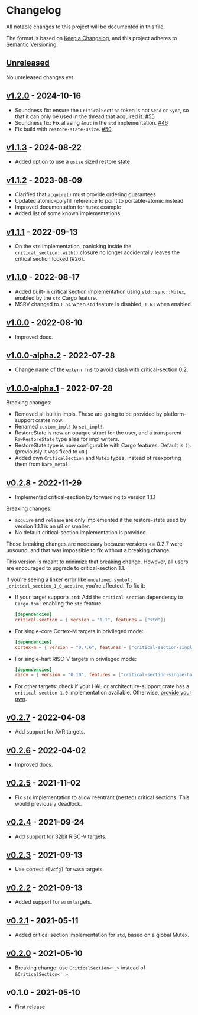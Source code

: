 # Changelog

All notable changes to this project will be documented in this file.

The format is based on [Keep a Changelog](https://keepachangelog.com/en/1.0.0/),
and this project adheres to [Semantic Versioning](https://semver.org/spec/v2.0.0.html).

## [Unreleased]

No unreleased changes yet

## [v1.2.0] - 2024-10-16

- Soundness fix: ensure the `CriticalSection` token is not `Send` or `Sync`, so that it can only be used in the thread that acquired it. [#55](https://github.com/rust-embedded/critical-section/issues/55)
- Soundness fix: Fix aliasing `&mut` in the `std` implementation. [#46](https://github.com/rust-embedded/critical-section/pull/46)
- Fix build with `restore-state-usize`. [#50](https://github.com/rust-embedded/critical-section/pull/50)

## [v1.1.3] - 2024-08-22

- Added option to use a `usize` sized restore state

## [v1.1.2] - 2023-08-09

- Clarified that `acquire()` must provide ordering guarantees
- Updated atomic-polyfill reference to point to portable-atomic instead
- Improved documentation for `Mutex` example
- Added list of some known implementations

## [v1.1.1] - 2022-09-13

- On the `std` implementation, panicking inside the `critical_section::with()` closure no longer accidentally leaves the critical section locked (#26).

## [v1.1.0] - 2022-08-17

- Added built-in critical section implementation using `std::sync::Mutex`, enabled by the `std` Cargo feature.
- MSRV changed to `1.54` when `std` feature is disabled, `1.63` when enabled.

## [v1.0.0] - 2022-08-10

- Improved docs.

## [v1.0.0-alpha.2] - 2022-07-28

- Change name of the `extern fn`s to avoid clash with critical-section 0.2.

## [v1.0.0-alpha.1] - 2022-07-28

Breaking changes:

- Removed all builtin impls. These are going to be provided by platform-support crates now.
- Renamed `custom_impl!` to `set_impl!`.
- RestoreState is now an opaque struct for the user, and a transparent `RawRestoreState` type alias for impl writers.
- RestoreState type is now configurable with Cargo features. Default is `()`. (previously it was fixed to `u8`.)
- Added own `CriticalSection` and `Mutex` types, instead of reexporting them from `bare_metal`.

## [v0.2.8] - 2022-11-29

- Implemented critical-section by forwarding to version 1.1.1

Breaking changes:

- `acquire` and `release` are only implemented if the restore-state used by
  version 1.1.1 is an u8 or smaller.
- No default critical-section implementation is provided.

Those breaking changes are necessary because versions <= 0.2.7 were unsound, and that
was impossible to fix without a breaking change.

This version is meant to minimize that breaking change. However, all
users are encouraged to upgrade to critical-section 1.1.

If you're seeing a linker error like `undefined symbol: _critical_section_1_0_acquire`, you're affected. To fix it:

- If your target supports `std`: Add the `critical-section` dependency to `Cargo.toml` enabling the `std` feature.

  ```toml
  [dependencies]
  critical-section = { version = "1.1", features = ["std"]}
  ```

- For single-core Cortex-M targets in privileged mode:
  ```toml
  [dependencies]
  cortex-m = { version = "0.7.6", features = ["critical-section-single-core"]}
  ```

- For single-hart RISC-V targets in privileged mode:
  ```toml
  [dependencies]
  riscv = { version = "0.10", features = ["critical-section-single-hart"]}
  ```

- For other targets: check if your HAL or architecture-support crate has a `critical-section 1.0` implementation available. Otherwise, [provide your own](https://github.com/rust-embedded/critical-section#providing-an-implementation).


## [v0.2.7] - 2022-04-08

- Add support for AVR targets.

## [v0.2.6] - 2022-04-02

- Improved docs.

## [v0.2.5] - 2021-11-02

- Fix `std` implementation to allow reentrant (nested) critical sections. This would previously deadlock.

## [v0.2.4] - 2021-09-24

- Add support for 32bit RISC-V targets.

## [v0.2.3] - 2021-09-13

- Use correct `#[vcfg]` for `wasm` targets.

## [v0.2.2] - 2021-09-13

- Added support for `wasm` targets.

## [v0.2.1] - 2021-05-11

- Added critical section implementation for `std`, based on a global Mutex.

## [v0.2.0] - 2021-05-10

- Breaking change: use `CriticalSection<'_>` instead of `&CriticalSection<'_>`

## v0.1.0 - 2021-05-10

- First release

[Unreleased]: https://github.com/rust-embedded/critical-section/compare/v1.2.0...HEAD
[v1.2.0]: https://github.com/rust-embedded/critical-section/compare/v1.1.3...v1.2.0
[v1.1.3]: https://github.com/rust-embedded/critical-section/compare/v1.1.2...v1.1.3
[v1.1.2]: https://github.com/rust-embedded/critical-section/compare/v1.1.1...v1.1.2
[v1.1.1]: https://github.com/rust-embedded/critical-section/compare/v1.1.0...v1.1.1
[v1.1.0]: https://github.com/rust-embedded/critical-section/compare/v1.0.0...v1.1.0
[v1.0.0]: https://github.com/rust-embedded/critical-section/compare/v1.0.0-alpha.2...v1.0.0
[v1.0.0-alpha.2]: https://github.com/rust-embedded/critical-section/compare/v1.0.0-alpha.1...v1.0.0-alpha.2
[v1.0.0-alpha.1]: https://github.com/rust-embedded/critical-section/compare/v0.2.7...v1.0.0-alpha.1
[v0.2.8]: https://github.com/rust-embedded/critical-section/compare/v0.2.7...v0.2.8
[v0.2.7]: https://github.com/rust-embedded/critical-section/compare/v0.2.6...v0.2.7
[v0.2.6]: https://github.com/rust-embedded/critical-section/compare/v0.2.5...v0.2.6
[v0.2.5]: https://github.com/rust-embedded/critical-section/compare/v0.2.4...v0.2.5
[v0.2.4]: https://github.com/rust-embedded/critical-section/compare/v0.2.3...v0.2.4
[v0.2.3]: https://github.com/rust-embedded/critical-section/compare/v0.2.2...v0.2.3
[v0.2.2]: https://github.com/rust-embedded/critical-section/compare/v0.2.1...v0.2.2
[v0.2.1]: https://github.com/rust-embedded/critical-section/compare/v0.2.0...v0.2.1
[v0.2.0]: https://github.com/rust-embedded/critical-section/compare/v0.1.0...v0.2.0
